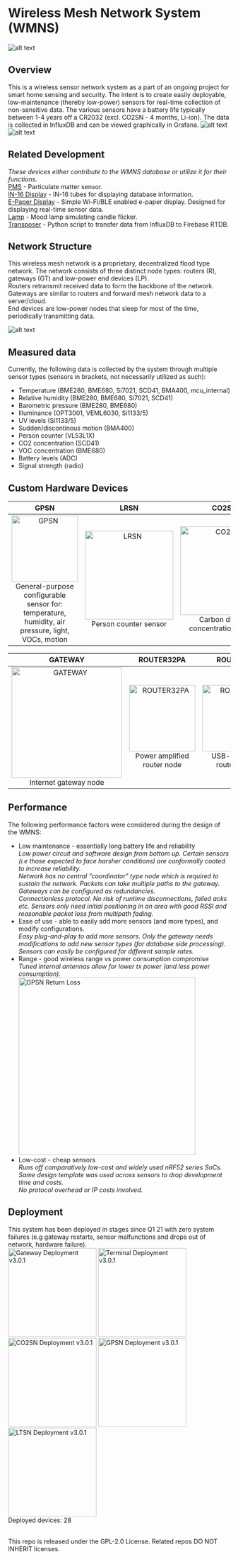 # Wireless Mesh Network System (WMNS)


![alt text](https://github.com/edward62740/Wireless-Mesh-Network-System/blob/master/Documentation/mesh.png "Mesh Devices")

## Overview

This is a wireless sensor network system as a part of an ongoing project for smart home sensing and security. The intent is to create easily deployable, low-maintenance (thereby low-power) sensors for real-time collection of non-sensitive data. The various sensors have a battery life typically between 1-4 years off a CR2032 (excl. CO2SN - 4 months, Li-ion).
The data is collected in InfluxDB and can be viewed graphically in Grafana.
![alt text](https://github.com/edward62740/Wireless-Mesh-Network-System/blob/master/Documentation/graph.jpg "Grafana")
![alt text](https://github.com/edward62740/Wireless-Mesh-Network-System/blob/master/Documentation/stats.png "Grafana")

## Related Development
_These devices either contribute to the WMNS database or utilize it for their functions._<br>
[PMS](https://github.com/edward62740/wmns-pms) - Particulate matter sensor.<br>
[IN-16 Display](https://github.com/edward62740/wmns-in16) - IN-16 tubes for displaying database information.<br>
[E-Paper Display](https://github.com/edward62740/wmns-epd) - Simple Wi-Fi/BLE enabled e-paper display. Designed for displaying real-time sensor data.<br>
[Lamp](https://github.com/edward62740/wmns-epd) - Mood lamp simulating candle flicker.<br>
[Transposer](https://github.com/edward62740/wmns-transposer) - Python script to transfer data from InfluxDB to Firebase RTDB.<br>

## Network Structure
This wireless mesh network is a proprietary, decentralized flood type network. The network consists of three distinct node types: routers (R), gateways (GT) and low-power end devices (LP).\
Routers retransmit received data to form the backbone of the network.\
Gateways are similar to routers and forward mesh network data to a server/cloud.\
End devices are low-power nodes that sleep for most of the time, periodically transmitting data.


![alt text](https://github.com/edward62740/Wireless-Mesh-Network-System/blob/master/Documentation/network.png "Mesh Devices")


## Measured data
Currently, the following data is collected by the system through multiple sensor types (sensors in brackets, not necessarily utilized as such):
* Temperature (BME280, BME680, Si7021, SCD41, BMA400, mcu_internal)
* Relative humidity (BME280, BME680, Si7021, SCD41)
* Barometric pressure (BME280, BME680)
* Illuminance (OPT3001, VEML6030, Si1133/5)
* UV levels (Si1133/5)
* Sudden/discontinous motion (BMA400)
* Person counter (VL53L1X)
* CO2 concentration (SCD41)
* VOC concentration (BME680)
* Battery levels (ADC)
* Signal strength (radio)


## Custom Hardware Devices
GPSN             |  LRSN      |  CO2SN  | ALSN
:-------------------------:|:-------------------------:|:-------------------------:|:-------------------------:
<img src="https://github.com/edward62740/Wireless-Mesh-Network-System/blob/master/Documentation/gpsn.png" alt="GPSN" width="150"/><br />General-purpose configurable sensor for: temperature, humidity, air pressure, light, VOCs, motion|<img src="https://github.com/edward62740/Wireless-Mesh-Network-System/blob/master/Documentation/lrsn.png" alt="LRSN" width="200"/><br />Person counter sensor |  <img src="https://github.com/edward62740/Wireless-Mesh-Network-System/blob/master/Documentation/co2sn.png" alt="CO2SN" width="200"/><br />Carbon dioxide concentration sensor | <img src="https://github.com/edward62740/Wireless-Mesh-Network-System/blob/master/Documentation/alsn.png" alt="ALSN" width="200"/><br />Specialized light sensor for visible, UV, IR

GATEWAY             |  ROUTER32PA      |  ROUTER40  | LTSN | TERMINAL
:-------------------------:|:-------------------------:|:-------------------------:|:-------------------------:|:-------------------------:
<img src="https://github.com/edward62740/Wireless-Mesh-Network-System/blob/master/Documentation/gateway.png" alt="GATEWAY" width="250"/><br />Internet gateway node  |<img src="https://github.com/edward62740/Wireless-Mesh-Network-System/blob/master/Documentation/router32pa.png" alt="ROUTER32PA" width="150"/><br />Power amplified router node |  <img src="https://github.com/edward62740/Wireless-Mesh-Network-System/blob/master/Documentation/router40.png" alt="ROUTER40" width="150"/><br />USB-powered router node |<img src="https://github.com/edward62740/Wireless-Mesh-Network-System/blob/master/Documentation/ltsn.png" alt="LTSN" width="150"/><br />Specialized temp sensor for sub-zero|<img src="https://github.com/edward62740/Wireless-Mesh-Network-System/blob/master/Documentation/terminal.png" alt="TERMINAL" width="150"/><br />Security node and gateway redundancy.

## Performance

The following performance factors were considered during the design of the WMNS:
* Low maintenance - essentially long battery life and reliability
</br> _Low power circuit and software design from bottom up. Certain sensors (i.e those expected to face harsher conditions) are conformally coated to increase reliability._
</br> _Network has no central "coordinator" type node which is required to sustain the network. Packets can take multiple paths to the gateway. Gateways can be configured as redundancies._
</br> _Connectionless protocol. No risk of runtime disconnections, failed acks etc. Sensors only need initial positioning in an area with good RSSI and reasonable packet loss from multipath fading._
* Ease of use - able to easily add more sensors (and more types), and modify configurations.
</br> _Easy plug-and-play to add more sensors. Only the gateway needs modifications to add new sensor types (for database side processing)._
</br> _Sensors can easily be configured for different sample rates._
* Range - good wireless range vs power consumption compromise
</br> _Tuned internal antennas allow for lower tx power (and less power consumption)._ 
</br><img src="https://github.com/edward62740/Wireless-Mesh-Network-System/blob/master/Documentation/gpsntune.PNG" alt="GPSN Return Loss" width="400"/>
* Low-cost - cheap sensors
</br> _Runs off comparatively low-cost and widely used nRF52 series SoCs. Same design template was used across sensors to drop development time and costs._
</br> _No protocol overhead or IP costs involved._

## Deployment

This system has been deployed in stages since Q1 21 with zero system failures (e.g gateway restarts, sensor malfunctions and drops out of network, hardware failure).
</br><img src="https://github.com/edward62740/Wireless-Mesh-Network-System/blob/master/Documentation/deploymentgateway.png" alt="Gateway Deployment v3.0.1" width="200"/>
<img src="https://github.com/edward62740/Wireless-Mesh-Network-System/blob/master/Documentation/deploymentterminal.png" alt="Terminal Deployment v3.0.1" width="200"/>
<img src="https://github.com/edward62740/Wireless-Mesh-Network-System/blob/master/Documentation/deploymentco2sn.jpeg" alt="CO2SN Deployment v3.0.1" width="200"/>
<img src="https://github.com/edward62740/Wireless-Mesh-Network-System/blob/master/Documentation/deploymentgpsn.jpeg" alt="GPSN Deployment v3.0.1" width="200"/>
<img src="https://github.com/edward62740/Wireless-Mesh-Network-System/blob/master/Documentation/deploymentltsn.jpeg" alt="LTSN Deployment v3.0.1" width="200"/>
</br>
Deployed devices: 28


<br>
This repo is released under the GPL-2.0 License. Related repos DO NOT INHERIT licenses.
